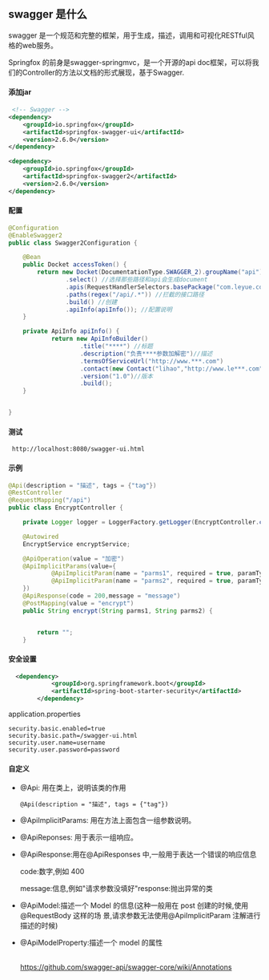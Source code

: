 ## swagger 是什么

swagger 是一个规范和完整的框架，用于生成，描述，调用和可视化RESTful风格的web服务。

Springfox 的前身是swagger-springmvc，是一个开源的api doc框架，可以将我们的Controller的方法以文档的形式展现，基于Swagger.



#### 添加jar

```xml
 <!-- Swagger -->
<dependency>
    <groupId>io.springfox</groupId>
    <artifactId>springfox-swagger-ui</artifactId>
    <version>2.6.0</version>
</dependency>

<dependency>
    <groupId>io.springfox</groupId>
    <artifactId>springfox-swagger2</artifactId>
    <version>2.6.0</version>
</dependency>
```





#### 配置

```java
@Configuration
@EnableSwagger2
public class Swagger2Configuration {

    @Bean
    public Docket accessToken() {
        return new Docket(DocumentationType.SWAGGER_2).groupName("api") //定义组
                .select() //选择那些路径和api会生成document
                .apis(RequestHandlerSelectors.basePackage("com.leyue.controller"))
                .paths(regex("/api/.*")) //拦截的接口路径
                .build() //创建
                .apiInfo(apiInfo()); //配置说明
    }

    private ApiInfo apiInfo() {
            return new ApiInfoBuilder()
                    .title("****") //标题
                    .description("负责****参数加解密")//描述
                    .termsOfServiceUrl("http://www.***.com")
                    .contact(new Contact("lihao","http://www.le***.com","***@**.com"))
                    .version("1.0")//版本
                    .build();
    }


}
```



#### 测试

```
 http://localhost:8080/swagger-ui.html
```





#### 示例

```java
@Api(description = "描述", tags = {"tag"})
@RestController
@RequestMapping("/api")
public class EncryptController {

    private Logger logger = LoggerFactory.getLogger(EncryptController.class);

    @Autowired
    EncryptService encryptService;

    @ApiOperation(value = "加密")
    @ApiImplicitParams(value={
            @ApiImplicitParam(name = "parms1", required = true, paramType = "query", dataType = "String", value = "参数1"),
            @ApiImplicitParam(name = "parms2", required = true, paramType = "query", dataType = "String", value = "参数2")
    })
    @ApiResponse(code = 200,message = "message")
    @PostMapping(value = "encrypt")
    public String encrypt(String parms1, String parms2) {


        return "";
    }

```



#### 安全设置

```xml
  <dependency>
            <groupId>org.springframework.boot</groupId>
            <artifactId>spring-boot-starter-security</artifactId>
        </dependency>

```



application.properties

```
security.basic.enabled=true
security.basic.path=/swagger-ui.html
security.user.name=username
security.user.password=password
```





#### 自定义

* @Api: 用在类上，说明该类的作用

  ```
  @Api(description = "描述", tags = {"tag"})
  ```

* @ApiImplicitParams: 用在方法上面包含一组参数说明。

* @ApiReponses: 用于表示一组响应。

* @ApiResponse:用在@ApiResponses 中,一般用于表达一个错误的响应信息

  code:数字,例如 400

  message:信息,例如"请求参数没填好"response:抛出异常的类

* @ApiModel:描述一个 Model 的信息(这种一般用在 post 创建的时候,使用@RequestBody 这样的场
  景,请求参数无法使用@ApiImplicitParam 注解进行描述的时候)

* @ApiModelProperty:描述一个 model 的属性

  ​			
  ​		https://github.com/swagger-api/swagger-core/wiki/Annotations
  ​	

  ​


  ​				
  ​			
  ​		
  ​	